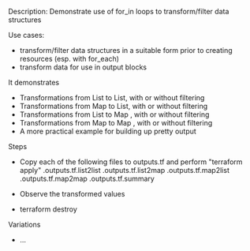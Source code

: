 
Description: Demonstrate use of for_in loops to transform/filter data structures

Use cases:
- transform/filter data structures in a suitable form prior to creating resources (esp. with for_each)
- transform data for use in output blocks

It demonstrates
- Transformations from List to List, with or without filtering
- Transformations from Map  to List, with or without filtering
- Transformations from List to Map , with or without filtering
- Transformations from Map  to Map , with or without filtering
- A more practical example for building up pretty output

Steps
- Copy each of the following files to outputs.tf and perform "terraform apply"
 .outputs.tf.list2list
 .outputs.tf.list2map
 .outputs.tf.map2list
 .outputs.tf.map2map
 .outputs.tf.summary
- Observe the transformed values

- terraform destroy

Variations
- ...

